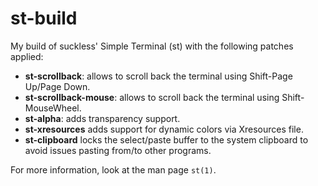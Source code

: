 # st-build
My build of suckless' Simple Terminal (st) with the following patches applied:

- **st-scrollback**: allows to scroll back the terminal using Shift-Page Up/Page Down.
- **st-scrollback-mouse**: allows to scroll back the terminal using Shift-MouseWheel.
- **st-alpha**: adds transparency support.
- **st-xresources** adds support for dynamic colors via Xresources file.
- **st-clipboard** locks the select/paste buffer to the system clipboard to avoid issues pasting from/to other programs.

For more information, look at the man page `st(1)`.
